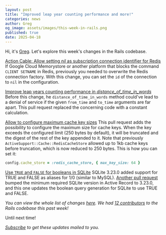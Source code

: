 ```yaml
---
layout: post
title: "Improved leap year counting performance and more!"
categories: news
author: Greg
og_image: assets/images/this-week-in-rails.png
published: true
date: 2025-04-18
---
```



Hi, it's [Greg](greg.molnar.io). Let's explore this week's changes in the Rails codebase.

[Action Cable: Allow setting _nil_ as subscription connection identifier for Redis](https://github.com/rails/rails/pull/54931)
If Google Cloud Memorystore or another platform that blocks the command `CLIENT SETNAME` in Redis, previously you needed to overwrite the Redis connection factory. With this change, you can set the `id` of the connection to `nil` in the configuration.

[Improve leap years counting performance in _distance_of_time_in_words_](https://github.com/rails/rails/pull/54923)
Before this change, he `distance_of_time_in_words` method could've lead to a denial of service if the given `from_time` and `to_time` arguments are far apart. This pull request replaced the concerning code with a constant calculation.

[Allow to configure maximum cache key sizes](https://github.com/rails/rails/pull/54915)
This pull request adds the possibility to configure the maximum size for cache
keys. When the key exceeds the configured limit (250 bytes by default), it will be truncated and the digest of the rest of the key appended to it.
Note that previously `ActiveSupport::Cache::RedisCacheStore` allowed up to 1kb cache keys before truncation, which is now reduced to 250 bytes.
This is how you can set it:
```ruby
config.cache_store = :redis_cache_store, { max_key_size: 64 }
```

[Use `TRUE` and `FALSE` for booleans in SQLite](https://github.com/rails/rails/pull/54911)
SQLite 3.23.0 added support for TRUE and FALSE as aliases for 1/0 (similar to MySQL). [Another pull request](https://github.com/rails/rails/pull/54907) bumped the minimum required SQLite version in Active Record to 3.23.0, and this one updates the boolean query generation for SQLite to use TRUE and FALSE.

_You can view the whole list of changes [here](https://github.com/rails/rails/compare/@%7B2025-04-11%7D...main@%7B2025-04-18%7D)._
_We had [12 contributors](https://contributors.rubyonrails.org/contributors/in-time-window/20250411-20250418) to the Rails codebase this past week!_

Until next time!

_[Subscribe](https://world.hey.com/this.week.in.rails) to get these updates mailed to you._
